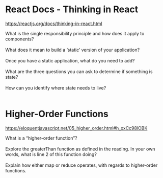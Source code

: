 
# React Docs - Thinking in React<br>
https://reactjs.org/docs/thinking-in-react.html<br>

What is the single responsibility principle and how does it apply to components?<br>
<br>
What does it mean to build a ‘static’ version of your application?<br>
<br>
Once you have a static application, what do you need to add?<br>
<br>
What are the three questions you can ask to determine if something is state?<br>
<br>
How can you identify where state needs to live?<br>
<br>


# Higher-Order Functions<br>
https://eloquentjavascript.net/05_higher_order.html#h_xxCc98lOBK<br>

What is a “higher-order function”?<br>
<br>
Explore the greaterThan function as defined in the reading. In your own words, what is line 2 of this function doing?<br>
<br>
Explain how either map or reduce operates, with regards to higher-order functions.<br>
